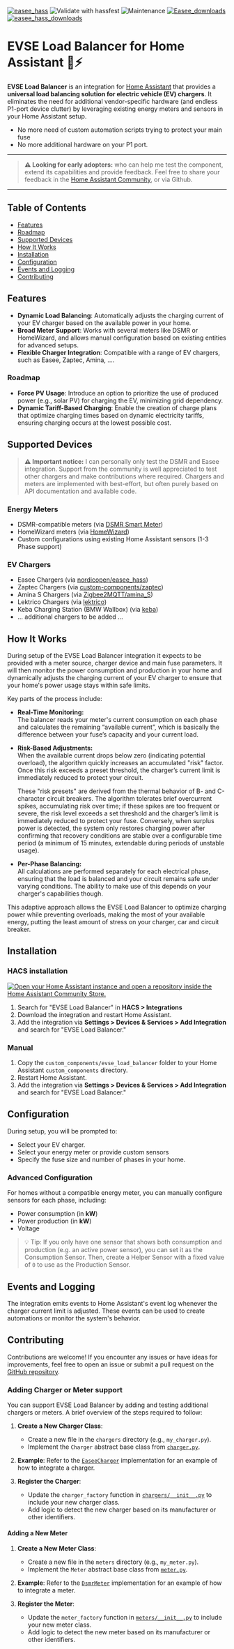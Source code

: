 [![easee_hass](https://img.shields.io/github/release/dirkgroenen/hass-evse-load-balancer.svg?1)](https://github.com/dirkgroenen/hass-evse-load-balancer) ![Validate with hassfest](https://github.com/dirkgroenen/hass-evse-load-balancer/workflows/Validate%20with%20Hassfest%20and%20HACS/badge.svg) ![Maintenance](https://img.shields.io/maintenance/yes/2025.svg) [![Easee_downloads](https://img.shields.io/github/downloads/dirkgroenen/hass-evse-load-balancer/total)](https://github.com/dirkgroenen/hass-evse-load-balancer) [![easee_hass_downloads](https://img.shields.io/github/downloads/dirkgroenen/hass-evse-load-balancer/latest/total)](https://github.com/dirkgroenen/hass-evse-load-balancer)


# EVSE Load Balancer for Home Assistant 🚗⚡️ 

**EVSE Load Balancer** is an integration for [Home Assistant](https://www.home-assistant.io/) that provides a **universal load balancing solution for electric vehicle (EV) chargers**. It eliminates the need for additional vendor-specific hardware (and endless P1-port device clutter) by leveraging existing energy meters and sensors in your Home Assistant setup.

- No more need of custom automation scripts trying to protect your main fuse 
- No more additional hardware on your P1 port.

---

> **⚠️ Looking for early adopters:** who can help me test the component, extend its capabilities and provide feedback.
> Feel free to share your feedback in the [Home Assistant Community](https://community.home-assistant.io/t/evse-load-balancer-a-universal-load-balancer-for-your-ev-chargers/883863), or via Github. 

---

## Table of Contents

- [Features](#features)
- [Roadmap](#roadmap)
- [Supported Devices](#supported-devices)
- [How It Works](#how-it-works)
- [Installation](#installation)
- [Configuration](#configuration)
- [Events and Logging](#events-and-logging)
- [Contributing](#contributing)

## Features

- **Dynamic Load Balancing**: Automatically adjusts the charging current of your EV charger based on the available power in your home.
- **Broad Meter Support**: Works with several meters like DSMR or HomeWizard, and allows manual configuration based on existing entities for advanced setups.
- **Flexible Charger Integration**: Compatible with a range of EV chargers, such as Easee, Zaptec, Amina, ....

### Roadmap

- **Force PV Usage**: Introduce an option to prioritize the use of produced power (e.g., solar PV) for charging the EV, minimizing grid dependency.
- **Dynamic Tariff-Based Charging**: Enable the creation of charge plans that optimize charging times based on dynamic electricity tariffs, ensuring charging occurs at the lowest possible cost.

## Supported Devices

> **⚠️ Important notice:** I can personally only test the DSMR and Easee integration. Support 
> from the community is well appreciated to test other chargers and make contributions where required.
> Chargers and meters are implemented with best-effort, but often purely based on API documentation and available code.

### Energy Meters
- DSMR-compatible meters (via [DSMR Smart Meter](https://www.home-assistant.io/integrations/dsmr/))
- HomeWizard meters (via [HomeWizard](https://www.home-assistant.io/integrations/homewizard/))
- Custom configurations using existing Home Assistant sensors (1-3 Phase support)

### EV Chargers
- Easee Chargers (via [nordicopen/easee_hass](https://github.com/nordicopen/easee_hass))
- Zaptec Chargers (via [custom-components/zaptec](https://github.com/custom-components/zaptec))
- Amina S Chargers (via [Zigbee2MQTT/amina_S](https://www.zigbee2mqtt.io/devices/amina_S.html))
- Lektrico Chargers (via [lektrico](https://www.home-assistant.io/integrations/lektrico/))
- Keba Charging Station (BMW Wallbox) (via [keba](https://www.home-assistant.io/integrations/keba/))
- ... additional chargers to be added ...

## How It Works

During setup of the EVSE Load Balancer integration it expects to be provided with a meter source, charger device and main fuse parameters. It will then monitor the power consumption and production in your home and dynamically adjusts the charging current of your EV charger to ensure that your home's power usage stays within safe limits.

Key parts of the process include:

- **Real-Time Monitoring:**  
  The balancer reads your meter's current consumption on each phase and calculates the remaining “available current”, which is basically the difference between your fuse’s capacity and your current load.

- **Risk-Based Adjustments:**  
  When the available current drops below zero (indicating potential overload), the algorithm quickly increases an accumulated "risk" factor. Once this risk exceeds a preset threshold, the charger’s current limit is immediately reduced to protect your circuit. 
  
  These "risk presets" are derived from the thermal behavior of B- and C-character circuit breakers. The algorithm tolerates brief overcurrent spikes, accumulating risk over time; if these spikes are too frequent or severe, the risk level exceeds a set threshold and the charger’s limit is immediately reduced to protect your fuse. Conversely, when surplus power is detected, the system only restores charging power after confirming that recovery conditions are stable over a configurable time period (a minimum of 15 minutes, extendable during periods of unstable usage).
  
- **Per-Phase Balancing:**  
  All calculations are performed separately for each electrical phase, ensuring that the load is balanced and your circuit remains safe under varying conditions. The ability to make use of this depends on your charger's capabilities though.

This adaptive approach allows the EVSE Load Balancer to optimize charging power while preventing overloads, making the most of your available energy, putting the least amount of stress on your charger, car and circuit breaker. 

## Installation

### HACS installation
[![Open your Home Assistant instance and open a repository inside the Home Assistant Community Store.](https://my.home-assistant.io/badges/hacs_repository.svg)](https://my.home-assistant.io/redirect/hacs_repository/?owner=dirkgroenen&repository=hass-evse-load-balancer)

1. Search for "EVSE Load Balancer" in **HACS > Integrations**
2. Download the integration and restart Home Assistant.
3. Add the integration via **Settings > Devices & Services > Add Integration** and search for "EVSE Load Balancer."

### Manual
1. Copy the `custom_components/evse_load_balancer` folder to your Home Assistant `custom_components` directory.
2. Restart Home Assistant.
3. Add the integration via **Settings > Devices & Services > Add Integration** and search for "EVSE Load Balancer."

## Configuration

During setup, you will be prompted to:
- Select your EV charger.
- Select your energy meter or provide custom sensors
- Specify the fuse size and number of phases in your home.

### Advanced Configuration
For homes without a compatible energy meter, you can manually configure sensors for each phase, including:
- Power consumption (in **kW**)
- Power production (in **kW**)
- Voltage

> 💡 Tip: If you only have one sensor that shows both consumption and production (e.g. an active power sensor), you can set it as the Consumption Sensor. Then, create a Helper Sensor with a fixed value of `0` to use as the Production Sensor.

## Events and Logging

The integration emits events to Home Assistant's event log whenever the charger current limit is adjusted. These events can be used to create automations or monitor the system's behavior.


## Contributing

Contributions are welcome! If you encounter any issues or have ideas for improvements, feel free to open an issue or submit a pull request on the [GitHub repository](https://github.com/dirkgroenen/hass-evse-load-balancer).

### Adding Charger or Meter support 
You can support EVSE Load Balancer by adding and testing additional chargers or meters. A brief overview of the steps required to follow:

1. **Create a New Charger Class**:
   - Create a new file in the `chargers` directory (e.g., `my_charger.py`).
   - Implement the `Charger` abstract base class from [`charger.py`](custom_components/evse_load_balancer/chargers/charger.py).

2. **Example**:
   Refer to the [`EaseeCharger`](custom_components/evse_load_balancer/chargers/easee_charger.py) implementation for an example of how to integrate a charger.

3. **Register the Charger**:
   - Update the `charger_factory` function in [`chargers/__init__.py`](custom_components/evse_load_balancer/chargers/__init__.py) to include your new charger class.
   - Add logic to detect the new charger based on its manufacturer or other identifiers.

#### Adding a New Meter

1. **Create a New Meter Class**:
   - Create a new file in the `meters` directory (e.g., `my_meter.py`).
   - Implement the `Meter` abstract base class from [`meter.py`](custom_components/evse_load_balancer/meters/meter.py).

2. **Example**:
   Refer to the [`DsmrMeter`](custom_components/evse_load_balancer/meters/dsmr_meter.py) implementation for an example of how to integrate a meter.

3. **Register the Meter**:
   - Update the `meter_factory` function in [`meters/__init__.py`](custom_components/evse_load_balancer/meters/__init__.py) to include your new meter class.
   - Add logic to detect the new meter based on its manufacturer or other identifiers.


